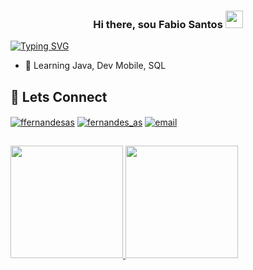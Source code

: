 <h3 align = "center">
  Hi there, sou Fabio Santos
  <img src="https://media.giphy.com/media/hvRJCLFzcasrR4ia7z/giphy.gif" width="28">
</h3>

[![Typing SVG](https://readme-typing-svg.herokuapp.com?color=31A9DF&center=true&width=1000&lines=Estudante+de+An%C3%A1lise+e+Desenvolvimento+de+Sistemas)](https://git.io/typing-svg)

<!--
**ffernandesas/ffernandesas** is a ✨ _special_ ✨ repository because its `README.md` (this file) appears on your GitHub profile.

Here are some ideas to get you started:

- 🔭 I’m currently working on ...
- 🌱 I’m currently learning ...
- 👯 I’m looking to collaborate on ...
- 🤔 I’m looking for help with ...
- 💬 Ask me about ...
- 📫 How to reach me: ...
- 😄 Pronouns: ...
- ⚡ Fun fact: ...
-->

- 🌱 Learning Java, Dev Mobile, SQL


## 💬 Lets Connect
<p align="left">
<a href="https://www.linkedin.com/in/ffernandesas/" target="blank"><img align="center" src="https://img.shields.io/badge/LinkedIn-0077B5?style=for-the-badge&logo=linkedin&logoColor=white" alt="ffernandesas" /></a>
<a href="https://instagram.com/fernandes_as" target="blank"><img align="center" src="https://img.shields.io/badge/Instagram-E4405F?style=for-the-badge&logo=instagram&logoColor=white" alt="fernandes_as"/></a>
<a href= "mailto:fabio.fernandesas@gmail.com" target="_blank"><img align="center" src="https://img.shields.io/badge/Gmail-D14836?style=for-the-badge&logo=gmail&logoColor=white" alt="email"/></a>
  

</p>

<!--## 🛠️ Ferramentas favoritas

### 👨‍💻 Linguagens

<p>
  <a href="#"><img alt="Java" src="https://img.shields.io/badge/Java-ED8B00?style=for-the-badge&logo=java&logoColor=white"></a> 
  <a href="#"><img alt="Dart" src="https://img.shields.io/badge/Dart-0175C2?style=for-the-badge&logo=dart&logoColor=white"></a>
  <a href="#"><img alt="HTML" src="https://img.shields.io/badge/HTML5-E34F26?style=for-the-badge&logo=html5&logoColor=white"></a>
  <a href="#"><img alt="JavaScript" src="https://img.shields.io/badge/JavaScript-F7DF1E?style=for-the-badge&logo=javascript&logoColor=black"></a>
  <a href="#"><img alt="CSS3" src="https://img.shields.io/badge/CSS3-1572B6?style=for-the-badge&logo=css3&logoColor=white"></a>
  <a href="#"><img alt="Kotlin" src="https://img.shields.io/badge/Kotlin-0095D5?&style=for-the-badge&logo=kotlin&logoColor=white"></a>
  <a href="#"><img alt="C++" src="https://img.shields.io/badge/C%2B%2B-00599C?style=for-the-badge&logo=c%2B%2B&logoColor=white"></a>
  <a href="#"><img alt="Node.js" src="https://img.shields.io/badge/Node.js-43853D?style=for-the-badge&logo=node.js&logoColor=white"></a>
  <a href="#"><img alt="SQL" src="https://custom-icon-badges.herokuapp.com/badge/SQL-025E8C.svg?logo=database&logoColor=white"  height="28" width="80"></a>
</p>

### 🧰 Frameworks and bibliotecas

<p>
    <a href="#"><img alt="Bootstrap" src="https://img.shields.io/badge/Bootstrap-7952B3.svg?logo=bootstrap&logoColor=white"></a>
    <a href="#"><img alt="Flutter" src="https://img.shields.io/badge/Flutter-02569B.svg?logo=flutter&logoColor=white"></a>
    <a href="#"><img alt="React" src="https://img.shields.io/badge/React-20232a.svg?logo=react&logoColor=%2361DAFB"></a>
   
</p>

### 🗄️ Databases

<p>
  <a href="#"><img alt="Oracle" src ="https://img.shields.io/badge/Oracle-F00000.svg?logo=oracle&logoColor=white"></a>
  <a href="#"><img alt="MongoDB" src ="https://img.shields.io/badge/MongoDB-4ea94b.svg?logo=mongodb&logoColor=white"></a>
  <a href="#"><img alt="MySQL" src="https://img.shields.io/badge/MySQL-00f.svg?logo=mysql&logoColor=white"></a>
  <a href="#"><img alt="PostgreSQL" src ="https://img.shields.io/badge/PostgreSQL-316192.svg?logo=postgresql&logoColor=white"></a>
</p>-->


##

<div>
  <a href="https://github.com/ffernandesas">
  <img height="180em" src="https://github-readme-stats.vercel.app/api?username=ffernandesas&show_icons=true&theme=tokyonight&include_all_commits=true&count_private=true"/>
  <img height="180em" src="https://github-readme-stats.vercel.app/api/top-langs/?username=ffernandesas&layout=compact&langs_count=7&theme=tokyonight"/>
</div>

